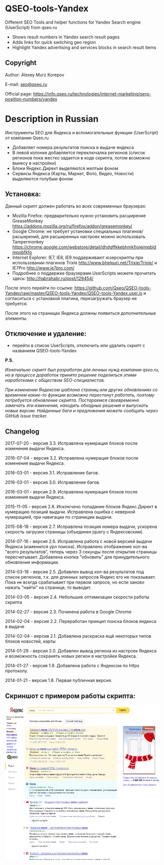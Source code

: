 # QSEO-tools-Yandex

Different SEO Tools and helper functions for Yandex Search engine (UserScript) from qseo.ru

- Shows result numbers in Yandex search result pages
- Adds links for quick switching geo region
- Highlight Yandex advertising and services blocks in search result items

Copyright
------------------------

Author: Alexey Murz Korepov

E-mail: seo@qseo.ru

Official page: https://info.qseo.ru/technologies/internet-marketing/serp-position-numbers/yandex

Description in Russian
========================

Инструменты SEO для Яндекса и вспомогательные функции (UserScript) от компании Qseo.ru

- Добавляет номера результатов поиска в выдаче яндекса
- В левой колонке добавляется переключалка регионов (список регионов пока жестко задается в коде скрипта, потом возможно вынесу в настройки)
- Блоки Яндекс.Директ выделяются желтым фоном
- Сервисы Яндекса (Карты, Маркет, Фото, Видео, Новости) выделяются голубым фоном

Установка:
------------------------

Данный скрипт должен работать во всех современных браузерах:

- Mozilla Firefox: предварительно нужно установить расширение GreaseMonkey https://addons.mozilla.org/ru/firefox/addon/greasemonkey/
- Google Chrome: не требует установки специальных плагинов/расширений, для расширенных настроек можно использовать Tampermonkey https://chrome.google.com/webstore/detail/dhdgffkkebhmkfjojejmpbldmpobfkfo
- Internet Explorer: IE7, IE8, IE9 поддерживают юзерскрипты при использовании плагинов Trixie http://www.bhelpuri.net/Trixie/Trixie/ и IE7Pro http://www.ie7pro.com/
- Подробнее о поддержке браузерами UserScripts можете прочитать здесь: http://habrahabr.ru/post/129454/

После этого перейти по ссылке: https://github.com/Qseo/QSEO-tools-Yandex/raw/master/QSEO-tools-Yandex/QSEO-tools-Yandex.user.js
и согласиться с установкой плагина, перезагружать браузер не требуется.

После этого на страницах Яндекса должны появиться дополнительные элементы.

Отключение и удаление:
------------------------

- перейти в список UserScripts, отключить или удалить скрипт с названием QSEO-tools-Yandex

**P.S.**

*Изначально скрипт был разработан для личных нужд компании qseo.ru, но в процессе доработок принято решение поделиться этими наработками с обществом SEO-специалистов.*

*При изменении Яндексом шаблона страниц или других обновлениях со временем какие-то функции возможно перестанут работать, поэтому потребуется обновление скрипта. Постараемся своевременно замечать эти изменения, находить обходные решения  и выпускать новые версии. Найденные баги и предложения можете сообщать через GitHub issue tracker.*


Changelog
---------

2017-07-20 - версия 3.3. Исправлена нумерация блоков после изменения выдачи Яндекса.

2016-07-04 - версия 3.2. Исправлена нумерация блоков после изменения выдачи Яндекса.

2016-03-01 - версия 3.1. Исправление багов.

2016-03-01 - версия 3.0. Исправление багов.

2016-03-01 - версия 2.9. Исправлена нумерация блоков после изменения выдачи Яндекса.

2015-11-05 - версия 2.8. Исключено попадание блоков Яндекс.Директ в нумерацию позиций выдачи. Исправлена ошибка с неверной нумерацией, при навигации по страницам выдачи.

2015-08-18 - версия 2.7. Исправлена позиция номера выдачи, ускорена скорость загрузки страницы (объединен jquery с Яндексовским).

2014-07-16 - версия 2.6. Исправлена работа с новой версией выдачи Яндекса (изменился урл поиска). Исправлено отображение кол-ва "всего результатов", теперь через 3 секунды после открытия страницы пересчитывает. Добавлена кнопка "обновить" для принудительного обновления информации.

2014-03-18 - версия 2.5. Добавлен вывод кол-ва результатов под список регионов, т.к. для длинных запросов Яндекс его не показывает. Пока не всегда срабатывает при первом запросе, но если заново нажать "найти" на странице, то выводит.

2014-03-05 - версия 2.4. Небольшие оптимизации скорости работы скрипта

2014-02-27 - версия 2.3. Починена работа в Google Chrome

2014-02-04 - версия 2.2. Переработан принцип поиска блоков яндекса в выдаче

2014-02-04 - версия 2.1. Добавлена раскраска ещё некоторых типов блоков новостей, карты

2014-01-29 - версия 2.0. Добавлен вывод региона из настроек Яндекса и возможность сохранять новых регион в настройки Яндекса.

2014-01-27 - версия 1.9. Добавлена работа с Яндексом по https протоколу.

2014-01-21 - версия 1.8. Первая публичная версия.


Скриншот с примером работы скрипта:
------------------------
![Скриншот с примером работы скрипта](https://github.com/Qseo/QSEO-tools-Yandex/raw/master/qseo-tools-yandex-screenshot.png)
